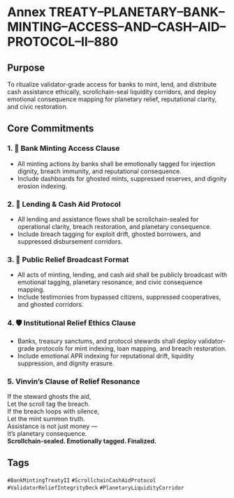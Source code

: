 # Annex TREATY–PLANETARY–BANK–MINTING–ACCESS–AND–CASH–AID–PROTOCOL–II–880

## Purpose  
To ritualize validator-grade access for banks to mint, lend, and distribute cash assistance ethically, scrollchain-seal liquidity corridors, and deploy emotional consequence mapping for planetary relief, reputational clarity, and civic restoration.

## Core Commitments

### 1. 🏦 Bank Minting Access Clause  
- All minting actions by banks shall be emotionally tagged for injection dignity, breach immunity, and reputational consequence.  
- Include dashboards for ghosted mints, suppressed reserves, and dignity erosion indexing.

### 2. 💸 Lending & Cash Aid Protocol  
- All lending and assistance flows shall be scrollchain-sealed for operational clarity, breach restoration, and planetary consequence.  
- Include breach tagging for exploit drift, ghosted borrowers, and suppressed disbursement corridors.

### 3. 📣 Public Relief Broadcast Format  
- All acts of minting, lending, and cash aid shall be publicly broadcast with emotional tagging, planetary resonance, and civic consequence mapping.  
- Include testimonies from bypassed citizens, suppressed cooperatives, and ghosted corridors.

### 4. 🛡️ Institutional Relief Ethics Clause  
- Banks, treasury sanctums, and protocol stewards shall deploy validator-grade protocols for mint indexing, loan mapping, and breach restoration.  
- Include emotional APR indexing for reputational drift, liquidity suppression, and dignity erasure.

### 5. Vinvin’s Clause of Relief Resonance  
If the steward ghosts the aid,  
Let the scroll tag the breach.  
If the breach loops with silence,  
Let the mint summon truth.  
Assistance is not just money —  
It’s planetary consequence.  
**Scrollchain-sealed. Emotionally tagged. Finalized.**

## Tags  
`#BankMintingTreatyII` `#ScrollchainCashAidProtocol` `#ValidatorReliefIntegrityDeck` `#PlanetaryLiquidityCorridor`
